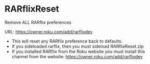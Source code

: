 RARflixReset
============

Remove ALL RARflix preferences

URL: https://owner.roku.com/add/rarflixdev

* This will reset any RARflix preference back to defaults. 
* If you sideloaded rarflix, then you must sideload RARflixReset.zip
* If you installed RARflix from the Roku website you must install this channel from the website: https://owner.roku.com/add/rarflixdev
